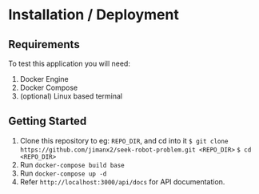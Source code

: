 # Installation / Deployment

## Requirements

To test this application you will need:

1. Docker Engine
2. Docker Compose
3. (optional) Linux based terminal

## Getting Started

1. Clone this repository to eg: `REPO_DIR`, and cd into it
   `$ git clone https://github.com/jimanx2/seek-robot-problem.git <REPO_DIR>`
   `$ cd <REPO_DIR>`
2. Run `docker-compose build base`
3. Run `docker-compose up -d`
4. Refer `http://localhost:3000/api/docs` for API documentation.
